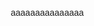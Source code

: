 <!DOCTYPE html>
<html>
<head>
  <meta charset="UTF-8" />
</head>
<body>
  <title>README</title>
  <style>
    body {
      font-family: Arial, sans-serif;
      line-height: 1.6;
      margin: 20px;
    }
    h1 {
      color: #333;
    }
    h2 {
      color: #555;
    }
    p {
      color: #666;
    }
  </style>
  aaaaaaaaaaaaaaa
</body>
</html>
